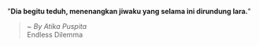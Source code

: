 "**Dia begitu teduh, menenangkan jiwaku yang selama ini dirundung lara.**"

> ~ _By Atika Puspita_  
Endless Dilemma
